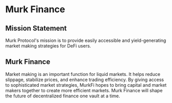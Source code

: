 # Murk Finance

## Mission Statement

Murk Protocol's mission is to provide easily accessible and yield-generating market making strategies for DeFi users.

## Murk Finance

Market making is an important function for liquid markets. It helps reduce slippage, stabilize prices, and enhance trading efficiency. By giving access to sophisticated market strategies, MurkFi hopes to bring capital and market makers together to create more efficient markets. Murk Finance will shape the future of decentralized finance one vault at a time.
